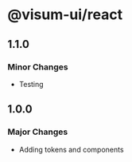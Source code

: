 # @visum-ui/react

## 1.1.0

### Minor Changes

- Testing

## 1.0.0

### Major Changes

- Adding tokens and components

